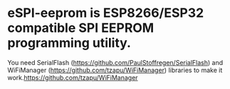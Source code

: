 # eSPI-eeprom is ESP8266/ESP32 compatible SPI EEPROM programming utility.

You need SerialFlash (https://github.com/PaulStoffregen/SerialFlash) and WiFiManager (https://github.com/tzapu/WiFiManager) libraries to make it work.https://github.com/tzapu/WiFiManager
